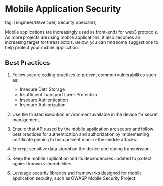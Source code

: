 # Mobile Application Security
tag: [Engineer/Developer, Security Specialist]

Mobile applications are increasingly used as front-ends for web3 protocols. As more projects are using mobile applications, it also becomes an increasing target for threat actors. Below, you can find some suggestions to help protect your mobile application:

## Best Practices

1. Follow secure coding practices to prevent common vulnerabilities such as:
    - Insecure Data Storage
    - Insufficient Transport Layer Protection
    - Insecure Authentication
    - Insecure Authorization

2. Use the trusted execution environment available in the device for secret management.
3. Ensure that APIs used by the mobile application are secure and follow best practices for authentication and authorization by implementing certificate pinning to help prevent man-in-the-middle attacks.
4. Encrypt sensitive data stored on the device and during transmission.
5. Keep the mobile application and its dependencies updated to protect against known vulnerabilities.
6. Leverage security libraries and frameworks designed for mobile application security, such as OWASP Mobile Security Project.
